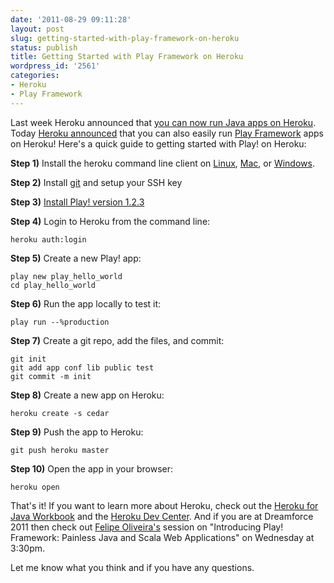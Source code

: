 ```yaml
---
date: '2011-08-29 09:11:28'
layout: post
slug: getting-started-with-play-framework-on-heroku
status: publish
title: Getting Started with Play Framework on Heroku
wordpress_id: '2561'
categories:
- Heroku
- Play Framework
---
```


Last week Heroku announced that [you can now run Java apps on Heroku](http://www.jamesward.com/2011/08/25/heroku-adds-java-support).  Today [Heroku announced](http://blog.heroku.com/archives/2011/8/29/play/) that you can also easily run [Play Framework](http://www.playframework.org) apps on Heroku!  Here's a quick guide to getting started with Play! on Heroku:

**Step 1)** Install the heroku command line client on [Linux](http://toolbelt.herokuapp.com/linux/readme), [Mac](http://toolbelt.herokuapp.com/osx/download), or [Windows](http://toolbelt.herokuapp.com/windows/download).

**Step 2)** Install [git](http://git-scm.com/) and setup your SSH key

**Step 3)** [Install Play! version 1.2.3](http://www.playframework.org/download)

**Step 4)** Login to Heroku from the command line:

    heroku auth:login

**Step 5)** Create a new Play! app:

    play new play_hello_world
    cd play_hello_world

**Step 6)** Run the app locally to test it:

    play run --%production

**Step 7)** Create a git repo, add the files, and commit:

    git init
    git add app conf lib public test
    git commit -m init

**Step 8)** Create a new app on Heroku:

    heroku create -s cedar

**Step 9)** Push the app to Heroku:

    git push heroku master

**Step 10)** Open the app in your browser:

    heroku open

That's it!  If you want to learn more about Heroku, check out the [Heroku for Java Workbook](https://github.com/heroku/java-workbook) and the [Heroku Dev Center](http://devcenter.heroku.com/).  And if you are at Dreamforce 2011 then check out [Felipe Oliveira's](http://geeks.aretotally.in/) session on "Introducing Play! Framework: Painless Java and Scala Web Applications" on Wednesday at 3:30pm.

Let me know what you think and if you have any questions.
